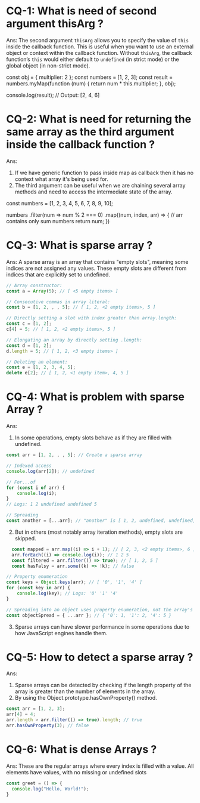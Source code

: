 # CQ-1: What is need of second argument thisArg ?

Ans:
The second argument `thisArg` allows you to specify the value of `this`
inside the callback function. This is useful when you want to use an
external object or context within the callback function. Without `thisArg`,
the callback function’s `this` would either default to `undefined`
(in strict mode) or the global object (in non-strict mode).

const obj = { multiplier: 2 };
const numbers = [1, 2, 3];
const result = numbers.myMap(function (num) {
    return num * this.multiplier;
    }, obj);

console.log(result); // Output: [2, 4, 6]

# CQ-2: What is need for returning the same array as the third argument inside the callback function ?

Ans:
1.  If we have generic function to pass inside map as callback then it has no context what array it's being used for.
2.  The third argument can be useful when we are chaining several array methods
    and need to access the intermediate state of the array.

const numbers = [1, 2, 3, 4, 5, 6, 7, 8, 9, 10];

numbers
.filter(num => num % 2 === 0)
.map((num, index, arr) => {
    // arr contains only sum numbers
    return num;
})

# CQ-3: What is sparse array ?

Ans:
A sparse array is an array that contains "empty slots", meaning some indices are not assigned any values. These empty slots are different from indices that are explicitly set to undefined.

```js
// Array constructor:
const a = Array(5); // [ <5 empty items> ]
```

```js
// Consecutive commas in array literal:
const b = [1, 2, , , 5]; // [ 1, 2, <2 empty items>, 5 ]
```

```js
// Directly setting a slot with index greater than array.length:
const c = [1, 2];
c[4] = 5; // [ 1, 2, <2 empty items>, 5 ]

```

```js
// Elongating an array by directly setting .length:
const d = [1, 2];
d.length = 5; // [ 1, 2, <3 empty items> ]
```

```js
// Deleting an element:
const e = [1, 2, 3, 4, 5];
delete e[2]; // [ 1, 2, <1 empty item>, 4, 5 ]
```

# CQ-4: What is problem with sparse Array ?

Ans:
1. In some operations, empty slots behave as if they are filled with undefined.

```js
const arr = [1, 2, , , 5]; // Create a sparse array
```

```js
// Indexed access
console.log(arr[2]); // undefined
```

```js
// For...of
for (const i of arr) {
    console.log(i);
}
// Logs: 1 2 undefined undefined 5
```

```js
// Spreading
const another = [...arr]; // "another" is [ 1, 2, undefined, undefined, 5 ]
```

2. But in others (most notably array iteration methods), empty slots are skipped.

 ```js
   const mapped = arr.map((i) => i + 1); // [ 2, 3, <2 empty items>, 6 ]
   arr.forEach((i) => console.log(i)); // 1 2 5
   const filtered = arr.filter(() => true); // [ 1, 2, 5 ]
   const hasFalsy = arr.some((k) => !k); // false
 ```

```js
// Property enumeration
const keys = Object.keys(arr); // [ '0', '1', '4' ]
for (const key in arr) {
    console.log(key); // Logs: '0' '1' '4'
}
```

```js
// Spreading into an object uses property enumeration, not the array's iterator
const objectSpread = { ...arr }; // { '0': 1, '1': 2, '4': 5 }
```

3. Sparse arrays can have slower performance in some operations due to how JavaScript engines handle them.

# CQ-5: How to detect a sparse array ?

Ans:
1. Sparse arrays can be detected by checking if the length property of the array
   is greater than the number of elements in the array.
2. By using the Object.prototype.hasOwnProperty() method.

```js
const arr = [1, 2, 3];
arr[4] = 4;
arr.length > arr.filter(() => true).length; // true
arr.hasOwnProperty(3); // false
```

# CQ-6: What is dense Arrays ?

Ans:
These are the regular arrays where every index is filled with a value.
All elements have values, with no missing or undefined slots


```js
const greet = () => {
  console.log("Hello, World!");
}
```

